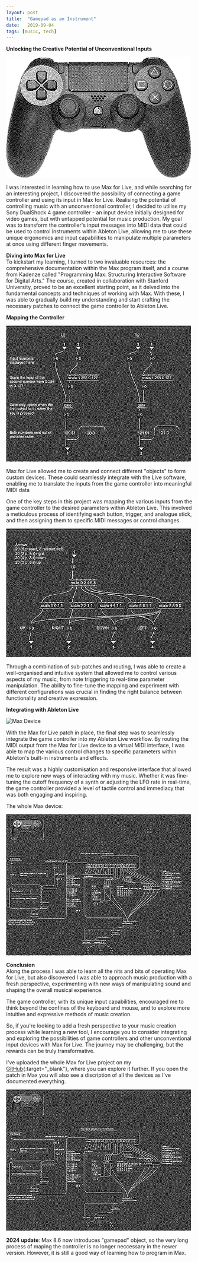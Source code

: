 ```yaml
---
layout: post
title:  "Gamepad as an Instrument"
date:   2019-09-04
tags: [music, tech]
---
```


**Unlocking the Creative Potential of Unconventional Inputs**

![DualShock Controller](/images/MaxDualShock.png)

I was interested in learning how to use Max for Live, and while searching for an interesting project, I discovered the possibility of connecting a game controller and using its input in Max for Live. Realising the potential of controlling music with an unconventional controller, I decided to utilise my Sony DualShock 4 game controller - an input device initially designed for video games, but with untapped potential for music production. My goal was to transform the controller's input messages into MIDI data that could be used to control instruments within Ableton Live, allowing me to use these unique ergonomics and input capabilities to manipulate multiple parameters at once using different finger movements.

**Diving into Max for Live**  
To kickstart my learning, I turned to two invaluable resources: the comprehensive documentation within the Max program itself, and a course from Kadenze called "Programming Max: Structuring Interactive Software for Digital Arts." The course, created in collaboration with Stanford University, proved to be an excellent starting point, as it delved into the fundamental concepts and techniques of working with Max. With these, I was able to gradually build my understanding and start crafting the necessary patches to connect the game controller to Ableton Live.

**Mapping the Controller**

![Controller Mapping](/images/MaxL2andR2.png)

Max for Live allowed me to create and connect different "objects" to form custom devices. These could seamlessly integrate with the Live software, enabling me to translate the inputs from the game controller into meaningful MIDI data

One of the key steps in this project was mapping the various inputs from the game controller to the desired parameters within Ableton Live. This involved a meticulous process of identifying each button, trigger, and analogue stick, and then assigning them to specific MIDI messages or control changes.

![Controller Patch](/images/MaxPatch.png)

Through a combination of sub-patches and routing, I was able to create a well-organised and intuitive system that allowed me to control various aspects of my music, from note triggering to real-time parameter manipulation. The ability to fine-tune the mapping and experiment with different configurations was crucial in finding the right balance between functionality and creative expression.

**Integrating with Ableton Live**

![Max Device](/images/MaxDDevice.png)

With the Max for Live patch in place, the final step was to seamlessly integrate the game controller into my Ableton Live workflow. By routing the MIDI output from the Max for Live device to a virtual MIDI interface, I was able to map the various control changes to specific parameters within Ableton's built-in instruments and effects.

The result was a highly customisation and responsive interface that allowed me to explore new ways of interacting with my music. Whether it was fine-tuning the cutoff frequency of a synth or adjusting the LFO rate in real-time, the game controller provided a level of tactile control and immediacy that was both engaging and inspiring.

The whole Max device:

![Full Max Device](/images/MaxDeviceFull.png)

**Conclusion**  
Along the process I was able to learn all the nits and bits of operating Max for Live, but also discovered I was able to approach music production with a fresh perspective, experimenting with new ways of manipulating sound and shaping the overall musical experience.

The game controller, with its unique input capabilities, encouraged me to think beyond the confines of the keyboard and mouse, and to explore more intuitive and expressive methods of music creation.

So, if you're looking to add a fresh perspective to your music creation process while learning a new tool, I encourage you to consider integrating and exploring the possibilities of game controllers and other unconventional input devices with Max for Live. The journey may be challenging, but the rewards can be truly transformative.

I've uploaded the whole Max for Live project on my [GitHub](https://github.com/matis-io/MdCR){:target="\_blank"}, where you can explore it further. If you open the patch in Max you will also see a discription of all the devices as I've documented everything.

![DualShock Controller](/images/MaxDeviceFull.png)

**2024 update**: Max 8.6 now introduces "gamepad" object, so the very long process of maping the controller is no longer neccessary in the newer version. However, it is still a good way of learning how to program in Max.